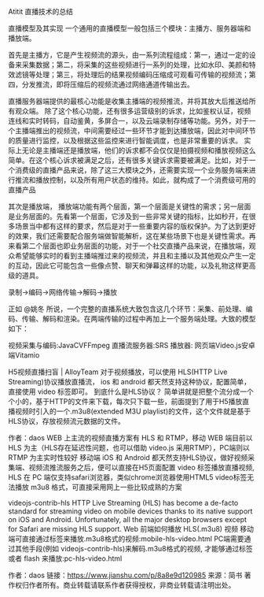Atitit 直播技术的总结


直播模型及其实现
一个通用的直播模型一般包括三个模块：主播方、服务器端和播放端。


首先是主播方，它是产生视频流的源头，由一系列流程组成：第一，通过一定的设备来采集数据；第二，将采集的这些视频进行一系列的处理，比如水印、美颜和特效滤镜等处理；第三，将处理后的结果视频编码压缩成可观看可传输的视频流；第四，分发推流，即将压缩后的视频流通过网络通道传输出去。


直播服务器端提供的最核心功能是收集主播端的视频推流，并将其放大后推送给所有观众端。
除了这个核心功能，还有很多运营级别的诉求，比如鉴权认证，视频连线和实时转码，自动鉴黄，多屏合一，以及云端录制存储等功能。另外，对于一个主播端推出的视频流，中间需要经过一些环节才能到达播放端，因此对中间环节的质量进行监控，以及根据这些监控来进行智能调度，也是非常重要的诉求。
实际上无论是主播端还是播放端，他们的诉求都不会仅仅是拍摄视频和播放视频这么简单。在这个核心诉求被满足之后，还有很多关键诉求需要被满足。比如，对于一个消费级的直播产品来说，除了这三大模块之外，还需要实现一个业务服务端来进行推流和播放控制，以及所有用户状态的维持。如此，就构成了一个消费级可用的直播产品


 

其次是播放端，
播放端功能有两个层面，第一个层面是关键性的需求；另一层面是业务层面的。先看第一个层面，它涉及到一些非常关键的指标，比如秒开，在很多场景当中都有这样的要求，然后是对于一些重要内容的版权保护。为了达到更好的效果，我们还需要配合服务端做智能解析，这在某些场景下也是关键性需求。再来看第二个层面也即业务层面的功能，对于一个社交直播产品来说，在播放端，观众希望能够实时的看到主播端推过来的视频流，并且和主播以及其他观众产生一定的互动，因此它可能包含一些像点赞、聊天和弹幕这样的功能，以及礼物这样更高级的道具。


录制->编码->网络传输->解码->播放


正如 @姚冬 所说，一个完整的直播系统大致包含这几个环节：采集、前处理、编码、传输、解码和渲染。在两端传输的过程中再加上一个服务端处理。大致的模型如下：





视频采集与编码:JavaCVFFmpeg
直播流服务器:SRS
播放器: 网页端Video.js安卓端Vitamio



H5视频直播扫盲 | AlloyTeam
对于视频播放，可以使用 HLS(HTTP Live Streaming)协议播放直播流， ios 和 android 都天然支持这种协议，配置简单，直接使用 video 标签即可。
到底什么是HLS协议？
简单讲就是把整个流分成一个个小的，基于HTTP的文件来下载，每次只下载一些，前面提到了用于H5播放直播视频时引入的一个.m3u8(extended M3U playlist)的文件，这个文件就是基于HLS协议，存放视频流元数据的文件。


作者：daos
WEB 上主流的视频直播方案有 HLS 和 RTMP，移动 WEB 端目前以 HLS 为主（HLS存在延迟性问题，也可以借助 video.js 采用RTMP），PC端则以 RTMP 为主实时性较好
移动端 iOS 和 Android 都天然支持HLS协议，做好视频采集端、视频流推流服务之后，便可以直接在H5页面配置 video 标签播放直播视频, HLS 在 PC 端仅支持safari浏览器，类似chrome浏览器使用HTML5 video标签无法播放 m3u8 格式，可直接采用网上一些比较成熟的方案

videojs-contrib-hls
HTTP Live Streaming (HLS) has become a de-facto standard for streaming video on mobile devices thanks to its native support on iOS and Android. Unfortunately, all the major desktop browsers except for Safari are missing HLS support.
Web 前端如何播放 HLS(.m3u8) 视频
移动端可直接通过标签来播放.m3u8格式的视频:mobile-hls-video.html
PC端需要通过其他手段(例如 videojs-contrib-hls)来解码.m3u8格式的视频, 才能够通过标签或者 flash 来播放:pc-hls-video.html


作者：daos
链接：https://www.jianshu.com/p/8a8e9d120985
来源：简书
著作权归作者所有。商业转载请联系作者获得授权，非商业转载请注明出处。

